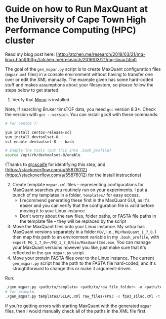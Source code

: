 Guide on how to Run MaxQuant at the University of Cape Town High Performance Computing (HPC) cluster 
====================================================================================================

Read my blog post here: [http://atchen.me/research/2019/03/21/mq-linux.html](http://atchen.me/research/2019/03/21/mq-linux.html)

The goal of the `gen_mqpar.py` script is to create MaxQuant configuration files (`mqpar.xml` files) in a console environment without having to transfer one over or edit the XML manually. The example given has some hard-coded stuff and makes assumptions about your filesystem, so please follow the steps below to get started.

1. Verify that [Mono](https://www.mono-project.com/download/stable/#download-lin) is installed.

Note, If searching Bruker timsTOF data, you need `gcc` version 8.3+. Check the version with `gcc --version`. You can install gcc8 with these commands:

```bash
# For CentOS 7:

yum install centos-release-scl
yum install devtoolset-8
scl enable devtoolset-8 -- bash

# Enable the tools (put this into .bash_profile)
source /opt/rh/devtoolset-8/enable
```

(Thanks to [@cscaife](https://github.com/cscaife) for identifying this step, and [https://stackoverflow.com/a/55876012](https://stackoverflow.com/a/55876012) for the install instructions)

2. Create template `mqpar.xml` files – representing configurations for MaxQuant searches you routinely run on your experiments. I put a bunch of my templates in a folder, `templates/` for easy access. 
    - I recommend generating these first in the MaxQuant GUI, as it's easier and you can verify that the configuration file is valid before moving it to your Linux instance.
    - Don't worry about the raw files, folder paths, or FASTA file paths in the template file – they will be replaced by the script
3. Move the MaxQuant files onto your Linux instance. My setup has MaxQuant versions separately in a folder `MQ/`, i.e., `MQ/MaxQuant_1_7_0`. I then map this path to an environment variable in my `.bash_profile`, with `export MQ_1_7_0=~/MQ_1_7_0/bin/MaxQuantCmd.exe`. You can manage your MaxQuant versions however you like, just make sure that it's reflected in the `gen_mqpar.py` script.
4. Move your protein FASTA files over to the Linux instance. The current `gen_mqpar.py` script has the path to the FASTA file hard-coded, and it's straightforward to change this or make it argument-driven.

Run:
```bash
./gen_mqpar.py <path/to/template> <path/to/raw_file_folder> -o <path/to/output_mqpar.xml> -t <num_threads>
# for example,
./gen_mqpar.py templates/SILAC.xml raw_files/FP93 -o fp93_silac.xml -t 6

```

If you're getting errors with starting MaxQuant with the generated `mqpar` files, then I would manually check all of the paths in the XML file first.

